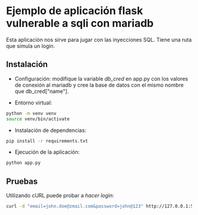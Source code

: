 # Ejemplo de aplicación flask vulnerable a sqli con mariadb

Esta aplicación nos sirve para jugar con las inyecciones SQL. Tiene una
ruta que simula un login.

## Instalación
- Configuración: modifique la variable *db_cred* en app.py con los valores
de conexión al mariadb y cree la base de datos con el mismo nombre que db_cred["name"].

- Entorno virtual:
```bash
python -m venv venv
source venv/bin/activate
```

- Instalación de dependencias:
```bash
pip install -r requirements.txt
```

- Ejecución de la aplicación:
```bash
python app.py
```

## Pruebas

Utilizando cURL puede probar a *hacer login*:
```bash
curl -d "email=john.doe@zmail.com&password=john@123" http://127.0.0.1:5000/sqli/login
```

